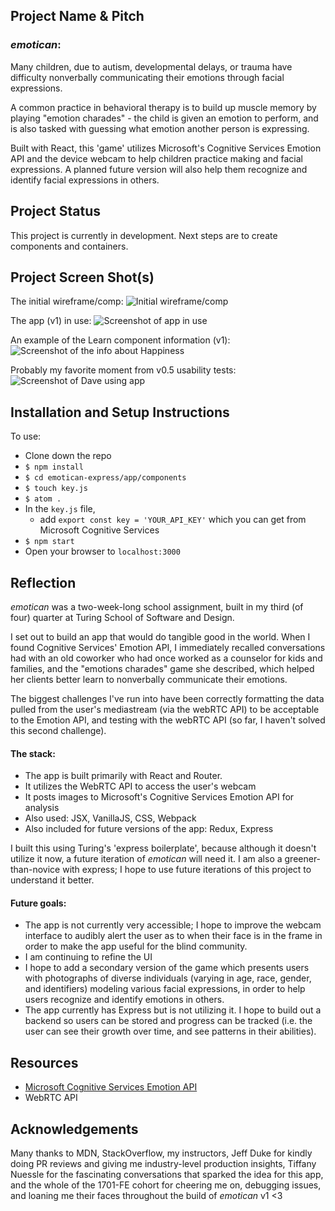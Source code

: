 ## Project Name & Pitch
### *emotican*:
Many children, due to autism, developmental delays, or trauma have difficulty nonverbally communicating their emotions through facial expressions.

A common practice in behavioral therapy is to build up muscle memory by playing "emotion charades" - the child is given an emotion to perform, and is also tasked with guessing what emotion another person is expressing.

Built with React, this 'game' utilizes Microsoft's Cognitive Services Emotion API and the device webcam to help children practice making and facial expressions. A planned future version will also help them recognize and identify facial expressions in others.

## Project Status

This project is currently in development. Next steps are to create components and containers.

## Project Screen Shot(s)
The initial wireframe/comp:
![Initial wireframe/comp](http://i.imgur.com/kXKRfGa.png)

The app (v1) in use:
![Screenshot of app in use](http://g.recordit.co/vi6ae7XXwN.gif)

An example of the Learn component information (v1):
![Screenshot of the info about Happiness](http://i.imgur.com/lsKA9pJ.png)

Probably my favorite moment from v0.5 usability tests:
![Screenshot of Dave using app](http://g.recordit.co/HP82wO4TRb.gif)


## Installation and Setup Instructions

To use:
* Clone down the repo
* ```$ npm install```
* ```$ cd emotican-express/app/components```
* ```$ touch key.js```
* ```$ atom .```
* In the ```key.js``` file,
    * add ```export const key = 'YOUR_API_KEY'``` which you can get from Microsoft Cognitive Services
* ```$ npm start```
* Open your browser to ```localhost:3000```

## Reflection
*emotican* was a two-week-long school assignment, built in my third (of four) quarter at Turing School of Software and Design.

I set out to build an app that would do tangible good in the world. When I found Cognitive Services' Emotion API, I immediately recalled conversations had with an old coworker who had once worked as a counselor for kids and families, and the "emotions charades" game she described, which helped her clients better learn to nonverbally communicate their emotions.

The biggest challenges I've run into have been correctly formatting the data pulled from the user's mediastream (via the webRTC API) to be acceptable to the Emotion API, and testing with the webRTC API (so far, I haven't solved this second challenge).

#### The stack:

* The app is built primarily with React and Router.
* It utilizes the WebRTC API to access the user's webcam
* It posts images to Microsoft's Cognitive Services Emotion API for analysis
* Also used: JSX, VanillaJS, CSS, Webpack
* Also included for future versions of the app: Redux, Express

I built this using Turing's 'express boilerplate', because although it doesn't utilize it now, a future iteration of *emotican* will need it. I am also a greener-than-novice with express; I hope to use future iterations of this project to understand it better.


#### Future goals:

* The app is not currently very accessible; I hope to improve the webcam interface to audibly alert the user as to when their face is in the frame in order to make the app useful for the blind community.
* I am continuing to refine the UI
* I hope to add a secondary version of the game which presents users with photographs of diverse individuals (varying in age, race, gender, and identifiers) modeling various facial expressions, in order to help users recognize and identify emotions in others.
* The app currently has Express but is not utilizing it. I hope to build out a backend so users can be stored and progress can be tracked (i.e. the user can see their growth over time, and see patterns in their abilities).

## Resources
  - [Microsoft Cognitive Services Emotion API](https://azure.microsoft.com/en-us/services/cognitive-services/emotion/)
  - WebRTC API

## Acknowledgements
  Many thanks to MDN, StackOverflow, my instructors, Jeff Duke for kindly doing PR reviews and giving me industry-level production insights, Tiffany Nuessle for the fascinating conversations that sparked the idea for this app, and the whole of the 1701-FE cohort for cheering me on, debugging issues, and loaning me their faces throughout the build of *emotican* v1 <3
